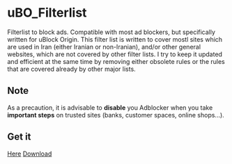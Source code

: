 # uBO_Filterlist
Filterlist to block ads. Compatible with most ad blockers, but specifically written for uBlock Origin. This filter list is written to cover mostl sites which are used in Iran (either Iranian or non-Iranian), and/or other general websites, which are not covered by other filter lists. I try to keep it updated and efficient at the same time by removing either obsolete rules or the rules that are covered already by other major lists.

## Note 
As a precaution, it is advisable to **disable** you Adblocker when you take **important steps** on trusted sites (banks, customer spaces, online shops...).

## Get it
[Here](https://raw.githubusercontent.com/nimasaj/uBO_Filterlist/master/BLF.txt)
[Download](abp:subscribe?location=https%3A//cdn.rawgit.com/SlashArash/adblockfa/master/adblockfa.txt&title=AdBlockFarsi)
